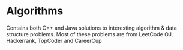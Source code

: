 # Algorithms
Contains both C++ and Java solutions to interesting algorithm & data structure problems. Most of these problems
are from LeetCode OJ, Hackerrank, TopCoder and CareerCup
